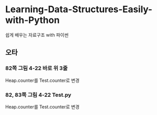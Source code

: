 # Learning-Data-Structures-Easily-with-Python

쉽게 배우는 자료구조 with 파이썬

## 오타

### 82쪽 그림 4-22 바로 위 3줄

Heap.counter를 Test.counter로 변경

### 82, 83쪽 그림 4-22 Test.py

Heap.counter를 Test.counter로 변경
